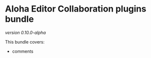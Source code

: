 # Aloha Editor Collaboration plugins bundle

_version 0.10.0-alpha_

This bundle covers:

- comments
